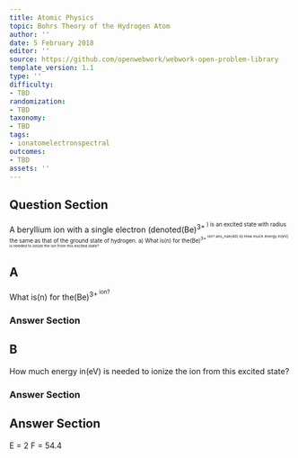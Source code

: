 ```yaml
---
title: Atomic Physics
topic: Bohrs Theory of the Hydrogen Atom
author: ''
date: 5 February 2018
editor: ''
source: https://github.com/openwebwork/webwork-open-problem-library
template_version: 1.1
type: ''
difficulty:
- TBD
randomization:
- TBD
taxonomy:
- TBD
tags:
- ionatomelectronspectral
outcomes:
- TBD
assets: ''
---
```


## Question Section 

A beryllium ion with a single electron (denoted(Be)<sup>3+<sup> ) is an excited state with radius the same as that of the ground state of hydrogen.
a) What is(n) for the(Be)<sup>3+<sup> ion?
ans_rule(40)
b) How much energy in(eV) is needed to ionize the ion from this excited state?

## A
What is(n) for the(Be)<sup>3+<sup> ion?
### Answer Section
## B
How much energy in(eV) is needed to ionize the ion from this excited state?
### Answer Section


## Answer Section

E = 2
F = 54.4